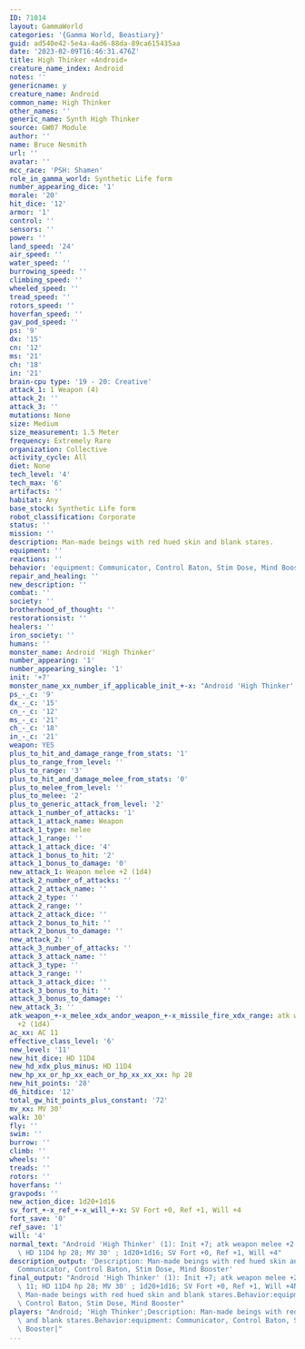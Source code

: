 ```yaml
---
ID: 71014
layout: GammaWorld
categories: '{Gamma World, Beastiary}'
guid: ad540e42-5e4a-4ad6-88da-89ca615435aa
date: '2023-02-09T16:46:31.476Z'
title: High Thinker «Android»
creature_name_index: Android
notes: ''
genericname: y
creature_name: Android
common_name: High Thinker
other_names: ''
generic_name: Synth High Thinker
source: GW07 Module
author: ''
name: Bruce Nesmith
url: ''
avatar: ''
mcc_race: 'PSH: Shamen'
role_in_gamma_world: Synthetic Life form
number_appearing_dice: '1'
morale: '20'
hit_dice: '12'
armor: '1'
control: ''
sensors: ''
power: ''
land_speed: '24'
air_speed: ''
water_speed: ''
burrowing_speed: ''
climbing_speed: ''
wheeled_speed: ''
tread_speed: ''
rotors_speed: ''
hoverfan_speed: ''
gav_pod_speed: ''
ps: '9'
dx: '15'
cn: '12'
ms: '21'
ch: '18'
in: '21'
brain-cpu type: '19 - 20: Creative'
attack_1: 1 Weapon (4)
attack_2: ''
attack_3: ''
mutations: None
size: Medium
size_measurement: 1.5 Meter
frequency: Extremely Rare
organization: Collective
activity_cycle: All
diet: None
tech_level: '4'
tech_max: '6'
artifacts: ''
habitat: Any
base_stock: Synthetic Life form
robot_classification: Corporate
status: ''
mission: ''
description: Man-made beings with red hued skin and blank stares.
equipment: ''
reactions: ''
behavior: 'equipment: Communicator, Control Baton, Stim Dose, Mind Booster'
repair_and_healing: ''
new_description: ''
combat: ''
society: ''
brotherhood_of_thought: ''
restorationsist: ''
healers: ''
iron_society: ''
humans: ''
monster_name: Android 'High Thinker'
number_appearing: '1'
number_appearing_single: '1'
init: '+7'
monster_name_xx_number_if_applicable_init_+-x: "Android 'High Thinker' (1): Init +7"
ps_-_c: '9'
dx_-_c: '15'
cn_-_c: '12'
ms_-_c: '21'
ch_-_c: '18'
in_-_c: '21'
weapon: YES
plus_to_hit_and_damage_range_from_stats: '1'
plus_to_range_from_level: ''
plus_to_range: '3'
plus_to_hit_and_damage_melee_from_stats: '0'
plus_to_melee_from_level: ''
plus_to_melee: '2'
plus_to_generic_attack_from_level: '2'
attack_1_number_of_attacks: '1'
attack_1_attack_name: Weapon
attack_1_type: melee
attack_1_range: ''
attack_1_attack_dice: '4'
attack_1_bonus_to_hit: '2'
attack_1_bonus_to_damage: '0'
new_attack_1: Weapon melee +2 (1d4)
attack_2_number_of_attacks: ''
attack_2_attack_name: ''
attack_2_type: ''
attack_2_range: ''
attack_2_attack_dice: ''
attack_2_bonus_to_hit: ''
attack_2_bonus_to_damage: ''
new_attack_2: ''
attack_3_number_of_attacks: ''
attack_3_attack_name: ''
attack_3_type: ''
attack_3_range: ''
attack_3_attack_dice: ''
attack_3_bonus_to_hit: ''
attack_3_bonus_to_damage: ''
new_attack_3: ''
atk_weapon_+-x_melee_xdx_andor_weapon_+-x_missile_fire_xdx_range: atk weapon melee
  +2 (1d4)
ac_xx: AC 11
effective_class_level: '6'
new_level: '11'
new_hit_dice: HD 11D4
new_hd_xdx_plus_minus: HD 11D4
new_hp_xx_or_hp_xx_each_or_hp_xx_xx_xx: hp 28
new_hit_points: '28'
d6_hitdice: '12'
total_gw_hit_points_plus_constant: '72'
mv_xx: MV 30'
walk: 30'
fly: ''
swim: ''
burrow: ''
climb: ''
wheels: ''
treads: ''
rotors: ''
hoverfans: ''
gravpods: ''
new_action_dice: 1d20+1d16
sv_fort_+-x_ref_+-x_will_+-x: SV Fort +0, Ref +1, Will +4
fort_save: '0'
ref_save: '1'
will: '4'
normal_text: "Android 'High Thinker' (1): Init +7; atk weapon melee +2 (1d4); AC 11;\
  \ HD 11D4 hp 28; MV 30' ; 1d20+1d16; SV Fort +0, Ref +1, Will +4"
description_output: 'Description: Man-made beings with red hued skin and blank stares.Behavior:equipment:
  Communicator, Control Baton, Stim Dose, Mind Booster'
final_output: "Android 'High Thinker' (1): Init +7; atk weapon melee +2 (1d4); AC\
  \ 11; HD 11D4 hp 28; MV 30' ; 1d20+1d16; SV Fort +0, Ref +1, Will +4NoneDescription:\
  \ Man-made beings with red hued skin and blank stares.Behavior:equipment: Communicator,\
  \ Control Baton, Stim Dose, Mind Booster"
players: "Android; 'High Thinker';Description: Man-made beings with red hued skin\
  \ and blank stares.Behavior:equipment: Communicator, Control Baton, Stim Dose, Mind\
  \ Booster|"
...
```

